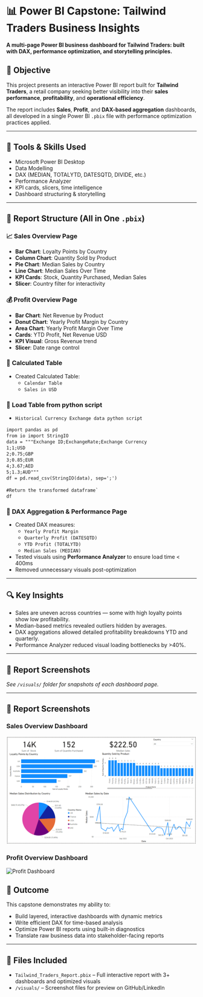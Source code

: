 # 📊 Power BI Capstone: Tailwind Traders Business Insights
**A multi-page Power BI business dashboard for Tailwind Traders: built with DAX, performance optimization, and storytelling principles.**

## 🧠 Objective
This project presents an interactive Power BI report built for **Tailwind Traders**, a retail company seeking better visibility into their **sales performance**, **profitability**, and **operational efficiency**.

The report includes **Sales**, **Profit**, and **DAX-based aggregation** dashboards, all developed in a single Power BI `.pbix` file with performance optimization practices applied.

---

## 🧰 Tools & Skills Used
- Microsoft Power BI Desktop
- Data Modelling  
- DAX (MEDIAN, TOTALYTD, DATESQTD, DIVIDE, etc.)  
- Performance Analyzer  
- KPI cards, slicers, time intelligence  
- Dashboard structuring & storytelling  

---

## 📄 Report Structure (All in One `.pbix`)
### 📈 **Sales Overview Page**
- **Bar Chart**: Loyalty Points by Country  
- **Column Chart**: Quantity Sold by Product  
- **Pie Chart**: Median Sales by Country  
- **Line Chart**: Median Sales Over Time  
- **KPI Cards**: Stock, Quantity Purchased, Median Sales  
- **Slicer**: Country filter for interactivity  

### 💰 **Profit Overview Page**
- **Bar Chart**: Net Revenue by Product  
- **Donut Chart**: Yearly Profit Margin by Country  
- **Area Chart**: Yearly Profit Margin Over Time  
- **Cards**: YTD Profit, Net Revenue USD  
- **KPI Visual**: Gross Revenue trend  
- **Slicer**: Date range control  

### 🧮 **Calculated Table**
- Created Calculated Table:  
  - `Calendar Table`  
  - `Sales in USD`

### 🧮 **Load Table from python script**
  - `Historical Currency Exchange data python script`
```    
import pandas as pd
from io import StringIO
data = """Exchange ID;ExchangeRate;Exchange Currency
1;1;USD
2;0.75;GBP
3;0.85;EUR
4;3.67;AED
5;1.3;AUD"""
df = pd.read_csv(StringIO(data), sep=';')

#Return the transformed dataframe`
df
```
  
### 🧮 **DAX Aggregation & Performance Page**
- Created DAX measures:  
  - `Yearly Profit Margin`  
  - `Quarterly Profit (DATESQTD)`  
  - `YTD Profit (TOTALYTD)`  
  - `Median Sales (MEDIAN)`  
- Tested visuals using **Performance Analyzer** to ensure load time < 400ms  
- Removed unnecessary visuals post-optimization  

---

## 🔍 Key Insights
- Sales are uneven across countries — some with high loyalty points show low profitability.  
- Median-based metrics revealed outliers hidden by averages.  
- DAX aggregations allowed detailed profitability breakdowns YTD and quarterly.  
- Performance Analyzer reduced visual loading bottlenecks by >40%.  

---

## 📸 Report Screenshots
*See `/visuals/` folder for snapshots of each dashboard page.*

---

## 📸 Report Screenshots

### Sales Overview Dashboard
![Sales Dashboard](visuals/sales_overview.png)

### Profit Overview Dashboard
![Profit Dashboard](visuals/profit_dashboard.png)

## 🏁 Outcome
This capstone demonstrates my ability to:
- Build layered, interactive dashboards with dynamic metrics
- Write efficient DAX for time-based analysis
- Optimize Power BI reports using built-in diagnostics
- Translate raw business data into stakeholder-facing reports

---

## 📁 Files Included
- `Tailwind_Traders_Report.pbix` – Full interactive report with 3+ dashboards and optimized visuals  
- `/visuals/` – Screenshot files for preview on GitHub/LinkedIn  

